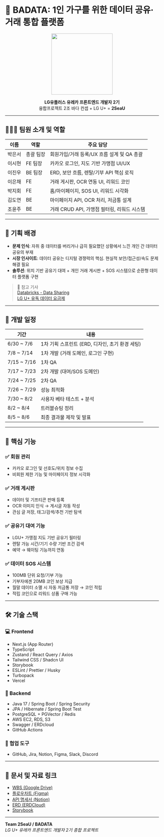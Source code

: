 # 📡 BADATA: 1인 가구를 위한 데이터 공유·거래 통합 플랫폼


<div align="center">
<img src="https://github.com/user-attachments/assets/02721348-01fc-458d-aba8-f66654e625a7" width="200" />
  
**LG유플러스 유레카 프론트엔드 개발자 2기**  
융합프로젝트 2조 바다 컨셉 + LG U+ = **2SeaU**
</div>

---

## 🧑‍🤝‍🧑 팀원 소개 및 역할

| 이름   | 역할        | 주요 담당 |
|--------|-------------|-----------|
| 박은서 | 총괄 팀장   | 회원가입/거래 등록/UX 흐름 설계 및 QA 총괄 |
| 이시현 | FE 팀장     | 카카오 로그인, 지도 기반 가맹점 UI/UX |
| 이진우 | BE 팀장     | ERD, 보안 흐름, 렌탈/기부 API 핵심 로직 |
| 이은채 | FE          | 거래 게시판, OCR 연동 UI, 리워드 코인 |
| 박지회 | FE          | 홈/마이페이지, SOS UI, 리워드 시각화 |
| 김도연 | BE          | 마이페이지 API, OCR 처리, 저금통 설계 |
| 조윤주 | BE          | 거래 CRUD API, 가맹점 필터링, 리워드 시스템 |

---

## 🧠 기획 배경

- **문제 인식**: 자취 중 데이터를 버리거나 급히 필요했던 상황에서 느낀 개인 간 데이터 공유의 부재
- **시장 인사이트**: 데이터 공유는 디지털 경쟁력의 핵심. 현실적 보안/접근성/속도 문제 해결 필요
- **솔루션**: 위치 기반 공유기 대여 + 개인 거래 게시판 + SOS 시스템으로 순환형 데이터 플랫폼 구현

> 📎 참고 기사  
> [Databricks - Data Sharing](https://www.databricks.com/kr/glossary/data-sharing)  
> [LG U+ 유독 데이터 요금제](https://www.lguplus.com/mobile/plan/addon/addon-data/Z202211243)

---

## 📅 개발 일정

| 기간        | 내용 |
|-------------|------|
| 6/30 ~ 7/6  | 1차 기획 스프린트 (ERD, 디자인, 초기 환경 세팅) |
| 7/8 ~ 7/14  | 1차 개발 (거래 도메인, 로그인 구현) |
| 7/15 ~ 7/16 | 1차 QA |
| 7/17 ~ 7/23 | 2차 개발 (대여/SOS 도메인) |
| 7/24 ~ 7/25 | 2차 QA |
| 7/26 ~ 7/29 | 성능 최적화 |
| 7/30 ~ 8/2  | 사용자 베타 테스트 + 분석 |
| 8/2 ~ 8/4   | 트러블슈팅 정리 |
| 8/5 ~ 8/6   | 최종 결과물 제작 및 발표 |

---

## 🧩 핵심 기능

### ✅ 회원 관리
- 카카오 로그인 및 선호도/위치 정보 수집
- 비회원 제한 기능 및 마이페이지 정보 시각화

### ✅ 거래 게시판
- 데이터 및 기프티콘 판매 등록
- OCR 이미지 인식 → 게시글 자동 작성
- 관심 글 저장, 태그/검색/추천 기반 탐색

### ✅ 공유기 대여 기능
- LGU+ 가맹점 지도 기반 공유기 필터링
- 렌탈 가능 시간/기기 수량 기반 조건 검색
- 예약 → 웨이팅 기능까지 연동

### ✅ 데이터 SOS 시스템
- 100MB 단위 요청/기부 가능
- 기부자에겐 20MB 코인 보상 지급
- 월말 데이터 소멸 시 자동 저금통 저장 → 코인 적립
- 적립 코인으로 리워드 상품 구매 가능

---

## 🛠 기술 스택

### 💻 Frontend

- Next.js (App Router)
- TypeScript
- Zustand / React Query / Axios
- Tailwind CSS / Shadcn UI
- Storybook
- ESLint / Prettier / Husky
- Turbopack
- Vercel

### 🔧 Backend

- Java 17 / Spring Boot / Spring Security
- JPA / Hibernate / Spring Boot Test
- PostgreSQL + PGVector / Redis
- AWS EC2, RDS, S3
- Swagger / ERDcloud
- GitHub Actions

### 🤝 협업 도구

- GitHub, Jira, Notion, Figma, Slack, Discord

---

## 📎 문서 및 자료 링크

- [WBS (Google Drive)](https://example.com)
- [플로우차트 (Figma)](https://example.com)
- [API 명세서 (Notion)](https://example.com)
- [ERD (ERDCloud)](https://example.com)
- [Storybook](https://example.com)

---

**Team 2SeaU / BADATA**  
_LG U+ 유레카 프론트엔드 개발자 2기 종합 프로젝트_
